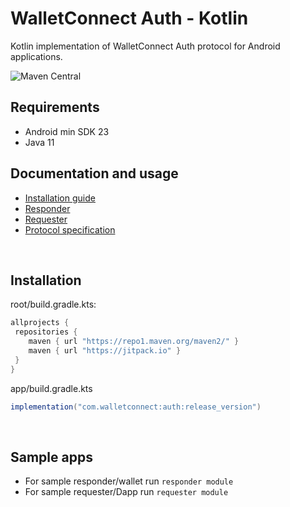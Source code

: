 # **WalletConnect Auth - Kotlin**

Kotlin implementation of WalletConnect Auth protocol for Android applications.

![Maven Central](https://img.shields.io/maven-central/v/com.walletconnect/auth)

## Requirements

* Android min SDK 23
* Java 11

## Documentation and usage

* [Installation guide](https://docs.walletconnect.com/2.0/kotlin/auth/installation)
* [Responder](https://docs.walletconnect.com/2.0/kotlin/auth/wallet-or-responder-usage)
* [Requester](https://docs.walletconnect.com/2.0/kotlin/auth/dapp-or-requester-usage)
* [Protocol specification](https://docs.walletconnect.com/2.0/specs/auth/)

&nbsp;

## Installation

root/build.gradle.kts:

```gradle
allprojects {
 repositories {
    maven { url "https://repo1.maven.org/maven2/" }
    maven { url "https://jitpack.io" }
 }
}
```

app/build.gradle.kts

```gradle
implementation("com.walletconnect:auth:release_version")
```

&nbsp;

## Sample apps

* For sample responder/wallet run `responder module`
* For sample requester/Dapp run `requester module`